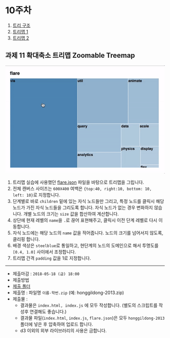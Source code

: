 10주차
===

1. [트리 구조](./01_trees.md)
2. [트리맵 1](./02_treemap.md)
3. [트리맵 2](./03_treemap2.md)


## 과제 11 확대축소 트리맵 Zoomable Treemap

![sample](./sample/sample.gif)

1. 트리맵 실습에 사용했던 [flare.json](./sample/flare.json) 파일을 바탕으로 트리맵을 그립니다. 
2. 전체 캔버스 사이즈는 `600X400` 여백은 `{top:40, right:10, bottom: 10, left: 10}`로 지정합니다.
3. 단계별로 바로 `children` 밑에 있는 자식 노드들만 그리고, 특정 노드를 클릭시 해당 노드가 가진 자식 노드들을 그리도록 합니다. 자식 노드가 없는 경우 변화하지 않습니다. 개별 노드의 크기는 `size` 값을 합산하여 계산합니다. 
4. 상단에 현재 레벨의 `name`을 `.`로 끊어 표현해주고, 클릭시 이전 단계 레벨로 다시 이동합니다.
5. 자식 노드에는 해당 노드의 `name` 값을 적어줍니다. 노드의 크기를 넘어서지 않도록, 클리핑 합니다.
5. 배경 색상은 `steelblue`로 통일하고, 현단계의 노드의  도메인으로 해서 투명도를 `[0.4, 1.0]` 사이에서 조정합니다. 
6. 트리맵 간격 `padding` 값을 1로 지정합니다.


---

- 제출마감 : `2018-05-18 (금) 18:00`
- 제출방법
 - [제출 폴더](https://www.dropbox.com/request/ozcsL3ejIFQrgNvczvdt)
 - 제출명 : 파일명 `이름-학번.zip` (예: honggildong-2013.zip)
 - 제출물 :
   - 결과물은 `index.html, index.js` 에 모두 작성합니다. (별도의 스크립트를 작성후 연결해도 좋습니다.)
   - 결과물 파일(`index.html`, `index.js`, `flare.json`)은 모두 `honggildong-2013` 폴더에 넣은 후 압축하여 업로드 합니다.
   - d3 이외의 외부 라이브러리의 사용은 금합니다.